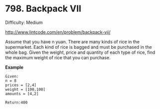 # 798. Backpack VII

Difficulty: Medium

http://www.lintcode.com/en/problem/backpack-vii/

Assume that you have n yuan. There are many kinds of rice in the supermarket. Each kind of rice is bagged and must be purchased in the whole bag. Given the weight, price and quantity of each type of rice, find the maximum weight of rice that you can purchase.

**Example**  
```
Given:
n = 8
prices = [2,4]
weight = [100,100]
amounts = [4,2]

Return:400
```

